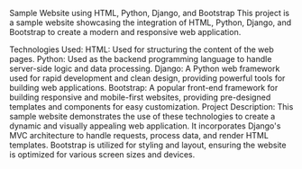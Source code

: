 Sample Website using HTML, Python, Django, and Bootstrap
This project is a sample website showcasing the integration of HTML, Python, Django, and Bootstrap to create a modern and responsive web application.

Technologies Used:
HTML: Used for structuring the content of the web pages.
Python: Used as the backend programming language to handle server-side logic and data processing.
Django: A Python web framework used for rapid development and clean design, providing powerful tools for building web applications.
Bootstrap: A popular front-end framework for building responsive and mobile-first websites, providing pre-designed templates and components for easy customization.
Project Description:
This sample website demonstrates the use of these technologies to create a dynamic and visually appealing web application. It incorporates Django's MVC architecture to handle requests, process data, and render HTML templates. Bootstrap is utilized for styling and layout, ensuring the website is optimized for various screen sizes and devices.

